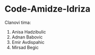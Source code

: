 # Code-Amidze-Idriza

Clanovi tima:
1. Anisa Hadzibulic
2. Adnan Babovic
3. Emir Avdispahic
4. Mirsad Begic
